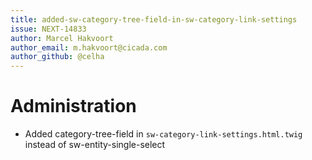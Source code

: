 ```yaml
---
title: added-sw-category-tree-field-in-sw-category-link-settings
issue: NEXT-14833
author: Marcel Hakvoort
author_email: m.hakvoort@cicada.com
author_github: @celha
---
```

# Administration
* Added category-tree-field in `sw-category-link-settings.html.twig` instead of sw-entity-single-select
